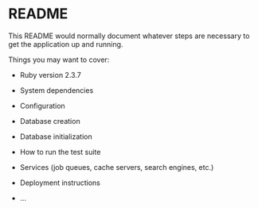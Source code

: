 # README

This README would normally document whatever steps are necessary to get the
application up and running.

Things you may want to cover:

* Ruby version 2.3.7

* System dependencies

* Configuration

* Database creation

* Database initialization

* How to run the test suite

* Services (job queues, cache servers, search engines, etc.)

* Deployment instructions

* ...
